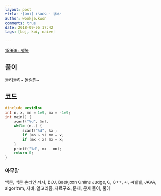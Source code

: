 ```yaml
---
layout: post
title: '[BOJ] 15969 : 행복'
author: wookje.kwon
comments: true
date: 2018-09-06 17:42
tags: [boj, koi, naive]

---
```


[15969 : 행복](https://www.acmicpc.net/problem/15969)  

## 풀이

돌려돌려~ 돌림판~

## 코드

```cpp
#include <cstdio>
int n, x, mn = 1e9, mx = -1e9;
int main() {
    scanf("%d", &n);
    while (n--) {
        scanf("%d", &x);
        if (mn > x) mn = x;
        if (mx < x) mx = x;
    }
    printf("%d", mx - mn);
    return 0;
}
```

### 아무말  
백준, 백준 온라인 저지, BOJ, Baekjoon Online Judge, C, C++, 씨, 씨쁠쁠, JAVA, algorithm, 자바, 알고리즘, 자료구조, 문제, 문제 풀이, 풀이
